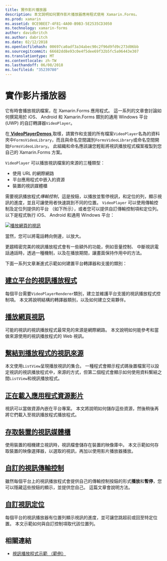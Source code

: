 ```yaml
---
title: 實作影片播放器
description: 本文說明如何實作影片播放器應用程式使用 Xamarin.Forms。
ms.prod: xamarin
ms.assetid: 0CE9BEE7-4F81-4A00-B9B3-5E2535CD3050
ms.technology: xamarin-forms
author: davidbritch
ms.author: dabritch
ms.date: 02/12/2018
ms.openlocfilehash: 00697ca0adf3a34abec90c2f96d9fd9c273d06bb
ms.sourcegitcommit: 66682dd8e93c0e4f5dee69f32b5fc5a96443e307
ms.translationtype: MT
ms.contentlocale: zh-TW
ms.lasthandoff: 06/08/2018
ms.locfileid: "35239780"
---
```

# <a name="implementing-a-video-player"></a>實作影片播放器

它有時會播放視訊檔案，在 Xamarin.Forms 應用程式。 這一系列的文章會討論如何撰寫用於 iOS、 Android 和 Xamarin.Forms 類別的通用 Windows 平台 (UWP) 的自訂轉譯器`VideoPlayer`。

在[ **VideoPlayerDemos** ](https://developer.xamarin.com/samples/xamarin-forms/customrenderers/VideoPlayerDemos/)取樣，請實作和支援的所有檔案`VideoPlayer`名為的資料夾中`FormsVideoLibrary`，而且與命名空間識別`FormsVideoLibrary`或命名空間開始`FormsVideoLibrary`。 此組織和命名應該讓您輕鬆將視訊播放程式檔案複製到您自己的 Xamarin.Forms 方案。

`VideoPlayer` 可以播放視訊檔案的來源的三種類型：

- 使用 URL 的網際網路
- 平台應用程式中嵌入的資源
- 裝置的視訊媒體櫃

需要視訊播放程式*傳輸控制*，這是按鈕，以播放並暫停視訊，和定位的列，顯示視訊的進度，並且可讓使用者快速跳到不同的位置。 `VideoPlayer` 可以使用傳輸控制及定位列提供的平台 （如下所示），或者您可以提供自訂傳輸控制項和定位列。 以下是程式執行 iOS、 Android 和通用 Windows 平台：

[![播放網頁的視訊](web-videos-images/playwebvideo-small.png "播放的視訊 Web")](web-videos-images/playwebvideo-large.png#lightbox "播放網頁的視訊")

當然，您可以將電話轉向側邊，以放大。

更趨精密完美的視訊播放程式會有一些額外的功能，例如音量控制、 中斷視訊電話通話時，透過一種機制，以及在播放期間，讓畫面保持作用中的方法。

下面一系列文章漸進式示範如何建置平台轉譯器和支援的類別：

## <a name="creating-the-platform-video-playersplayer-creationmd"></a>[建立平台的視訊播放程式](player-creation.md)

每個平台需要`VideoPlayerRenderer`類別，建立並維護平台支援的視訊播放程式控制項。 本文將說明結構的轉譯器類別，以及如何建立交易夥伴。

## <a name="playing-a-web-videoweb-videosmd"></a>[播放網頁視訊](web-videos.md)

可能的視訊的視訊播放程式最常見的來源是網際網路。 本文說明如何能參考和當做來源使用的視訊播放程式的 Web 視訊。

## <a name="binding-video-sources-to-the-playersource-bindingsmd"></a>[繫結到播放程式的視訊來源](source-bindings.md)

本文使用`ListView`呈現播放視訊的集合。 一種程式會顯示程式碼後置檔案可以設定視訊的視訊播放程式中，來源的方式，但第二個程式會顯示如何使用資料繫結之間`ListView`和視訊播放程式。

## <a name="loading-application-resource-videosloading-resourcesmd"></a>[正在載入應用程式資源影片](loading-resources.md)

視訊可以當做資源內嵌在平台專案。 本文將說明如何儲存這些資源，然後稍後再將它們載入至視訊播放程式播放程式。

## <a name="accessing-the-devices-video-libraryaccessing-librarymd"></a>[存取裝置的視訊媒體櫃](accessing-library.md)

使用裝置的相機建立視訊時，視訊檔會儲存在裝置的映像庫中。 本文示範如何存取裝置的映像選擇器，以選取的視訊，再加以使用影片播放器播放。

## <a name="custom-video-transport-controlscustom-transportmd"></a>[自訂的視訊傳輸控制](custom-transport.md)

雖然每個平台上的視訊播放程式會提供自己的傳輸控制按鈕的形式**播放**和**暫停**，您可以隱藏這些按鈕的顯示，並提供您自己。 這篇文章會說明方法。

## <a name="custom-video-positioningcustom-positioningmd"></a>[自訂視訊定位](custom-positioning.md)

每個平台的視訊播放器有位置列顯示視訊的進度，並可讓您跳超前或回至特定位置。 本文示範如何與自訂控制項取代該位置列。





## <a name="related-links"></a>相關連結

- [視訊播放程式示範 （範例）](https://developer.xamarin.com/samples/xamarin-forms/customrenderers/VideoPlayerDemos/)
